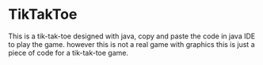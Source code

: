 # TikTakToe
This is a tik-tak-toe designed with java, copy and paste the code in java IDE to play the game.
however this is not a real game with graphics this is just a piece of code for a tik-tak-toe game.
